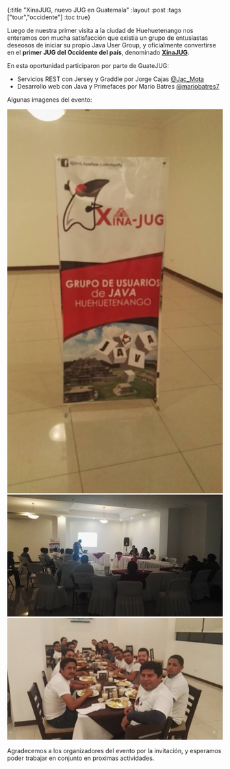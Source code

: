 {:title "XinaJUG, nuevo JUG en Guatemala"
 :layout :post
 :tags  ["tour","occidente"]
 :toc true}

Luego de nuestra primer visita a la ciudad de Huehuetenango nos enteramos con mucha satisfacción que existia un grupo de entusiastas deseosos de iniciar su propio Java User Group, y oficialmente convertirse en el **primer JUG del Occidente del país**, denominado [**XinaJUG**](https://www.facebook.com/java.huehue.community).

En esta oportunidad participaron por parte de GuateJUG:

* Servicios REST con Jersey y Graddle por Jorge Cajas [@Jac_Mota](https://twitter.com/Jac_Mota)
* Desarrollo web con Java y Primefaces por Mario Batres [@mariobatres7](https://twitter.com/mariobatres7)

Algunas imagenes del evento:

<div class="fotorama">
<img src="../../img/posts/tour-huehue-2/huehue0.jpg">
<img src="../../img/posts/tour-huehue-2/huehue1.jpg">
<img src="../../img/posts/tour-huehue-2/huehue2.jpg">
</div>

Agradecemos a los organizadores del evento por la invitación, y esperamos poder trabajar en conjunto en proximas actividades.
